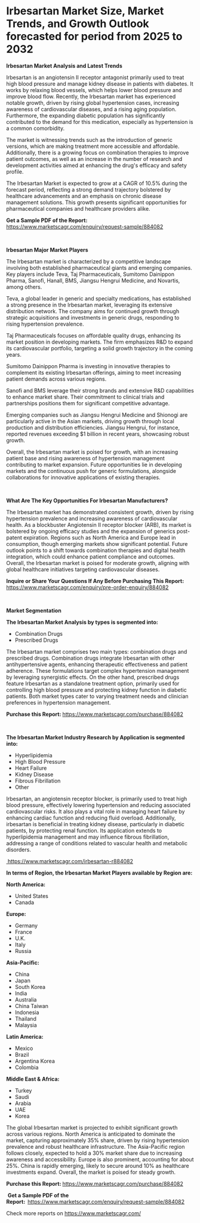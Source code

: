 <p><h1>Irbesartan Market Size, Market Trends, and Growth Outlook forecasted for period from 2025 to 2032</h1></p><p><strong>Irbesartan Market Analysis and Latest Trends</strong></p>
<p><p>Irbesartan is an angiotensin II receptor antagonist primarily used to treat high blood pressure and manage kidney disease in patients with diabetes. It works by relaxing blood vessels, which helps lower blood pressure and improve blood flow. Recently, the Irbesartan market has experienced notable growth, driven by rising global hypertension cases, increasing awareness of cardiovascular diseases, and a rising aging population. Furthermore, the expanding diabetic population has significantly contributed to the demand for this medication, especially as hypertension is a common comorbidity.</p><p>The market is witnessing trends such as the introduction of generic versions, which are making treatment more accessible and affordable. Additionally, there is a growing focus on combination therapies to improve patient outcomes, as well as an increase in the number of research and development activities aimed at enhancing the drug's efficacy and safety profile.</p><p>The Irbesartan Market is expected to grow at a CAGR of 10.5% during the forecast period, reflecting a strong demand trajectory bolstered by healthcare advancements and an emphasis on chronic disease management solutions. This growth presents significant opportunities for pharmaceutical companies and healthcare providers alike.</p></p>
<p><strong>Get a Sample PDF of the Report:&nbsp;</strong> <a href="https://www.marketscagr.com/enquiry/request-sample/884082?utm_campaign=3195&utm_medium=2&utm_source=Github&utm_content=ia&utm_term=08032025&utm_id=irbesartan">https://www.marketscagr.com/enquiry/request-sample/884082</a></p>
<p>&nbsp;</p>
<p><strong>Irbesartan Major Market Players</strong></p>
<p><p>The Irbesartan market is characterized by a competitive landscape involving both established pharmaceutical giants and emerging companies. Key players include Teva, Taj Pharmaceuticals, Sumitomo Dainippon Pharma, Sanofi, Hanall, BMS, Jiangsu Hengrui Medicine, and Novartis, among others.</p><p>Teva, a global leader in generic and specialty medications, has established a strong presence in the Irbesartan market, leveraging its extensive distribution network. The company aims for continued growth through strategic acquisitions and investments in generic drugs, responding to rising hypertension prevalence.</p><p>Taj Pharmaceuticals focuses on affordable quality drugs, enhancing its market position in developing markets. The firm emphasizes R&D to expand its cardiovascular portfolio, targeting a solid growth trajectory in the coming years.</p><p>Sumitomo Dainippon Pharma is investing in innovative therapies to complement its existing Irbesartan offerings, aiming to meet increasing patient demands across various regions.</p><p>Sanofi and BMS leverage their strong brands and extensive R&D capabilities to enhance market share. Their commitment to clinical trials and partnerships positions them for significant competitive advantage.</p><p>Emerging companies such as Jiangsu Hengrui Medicine and Shionogi are particularly active in the Asian markets, driving growth through local production and distribution efficiencies. Jiangsu Hengrui, for instance, reported revenues exceeding $1 billion in recent years, showcasing robust growth.</p><p>Overall, the Irbesartan market is poised for growth, with an increasing patient base and rising awareness of hypertension management contributing to market expansion. Future opportunities lie in developing markets and the continuous push for generic formulations, alongside collaborations for innovative applications of existing therapies.</p></p>
<p>&nbsp;</p>
<p><strong>What Are The Key Opportunities For Irbesartan Manufacturers?</strong></p>
<p><p>The Irbesartan market has demonstrated consistent growth, driven by rising hypertension prevalence and increasing awareness of cardiovascular health. As a blockbuster Angiotensin II receptor blocker (ARB), its market is bolstered by ongoing efficacy studies and the expansion of generics post-patent expiration. Regions such as North America and Europe lead in consumption, though emerging markets show significant potential. Future outlook points to a shift towards combination therapies and digital health integration, which could enhance patient compliance and outcomes. Overall, the Irbesartan market is poised for moderate growth, aligning with global healthcare initiatives targeting cardiovascular diseases.</p></p>
<p><strong>Inquire or Share Your Questions If Any Before Purchasing This Report:</strong> <a href="https://www.marketscagr.com/enquiry/pre-order-enquiry/884082?utm_campaign=3195&utm_medium=2&utm_source=Github&utm_content=ia&utm_term=08032025&utm_id=irbesartan">https://www.marketscagr.com/enquiry/pre-order-enquiry/884082</a></p>
<p>&nbsp;</p>
<p><strong>Market Segmentation</strong></p>
<p><strong>The Irbesartan Market Analysis by types is segmented into:</strong></p>
<p><ul><li>Combination Drugs</li><li>Prescribed Drugs</li></ul></p>
<p><p>The Irbesartan market comprises two main types: combination drugs and prescribed drugs. Combination drugs integrate Irbesartan with other antihypertensive agents, enhancing therapeutic effectiveness and patient adherence. These formulations target complex hypertension management by leveraging synergistic effects. On the other hand, prescribed drugs feature Irbesartan as a standalone treatment option, primarily used for controlling high blood pressure and protecting kidney function in diabetic patients. Both market types cater to varying treatment needs and clinician preferences in hypertension management.</p></p>
<p><strong>Purchase this Report:&nbsp;</strong><a href="https://www.marketscagr.com/purchase/884082?utm_campaign=3195&utm_medium=2&utm_source=Github&utm_content=ia&utm_term=08032025&utm_id=irbesartan">https://www.marketscagr.com/purchase/884082</a></p>
<p>&nbsp;</p>
<p><strong>The Irbesartan Market Industry Research by Application is segmented into:</strong></p>
<p><ul><li>Hyperlipidemia</li><li>High Blood Pressure</li><li>Heart Failure</li><li>Kidney Disease</li><li>Fibrous Fibrillation</li><li>Other</li></ul></p>
<p><p>Irbesartan, an angiotensin receptor blocker, is primarily used to treat high blood pressure, effectively lowering hypertension and reducing associated cardiovascular risks. It also plays a vital role in managing heart failure by enhancing cardiac function and reducing fluid overload. Additionally, irbesartan is beneficial in treating kidney disease, particularly in diabetic patients, by protecting renal function. Its application extends to hyperlipidemia management and may influence fibrous fibrillation, addressing a range of conditions related to vascular health and metabolic disorders.</p></p>
<p><a href="https://www.marketscagr.com/irbesartan-r884082?utm_campaign=3195&utm_medium=2&utm_source=Github&utm_content=ia&utm_term=08032025&utm_id=irbesartan">&nbsp;https://www.marketscagr.com/irbesartan-r884082</a></p>
<p><strong>In terms of Region, the Irbesartan Market Players available by Region are:</strong></p>
<p>
    <p> <strong> North America: </strong>
        <ul>
            <li>United States</li>
            <li>Canada</li>
        </ul>
        </p> 
    <p> <strong> Europe: </strong>
        <ul>
            <li>Germany</li>
            <li>France</li>
            <li>U.K.</li>
            <li>Italy</li>
            <li>Russia</li>
        </ul>
        </p> 
    <p> <strong> Asia-Pacific: </strong>
        <ul>
            <li>China</li>
            <li>Japan</li>
            <li>South Korea</li>
            <li>India</li>
            <li>Australia</li>
            <li>China Taiwan</li>
            <li>Indonesia</li>
            <li>Thailand</li>
            <li>Malaysia</li>
        </ul>
        </p> 
    <p> <strong> Latin America: </strong>
        <ul>
            <li>Mexico</li>
            <li>Brazil</li>
            <li>Argentina Korea</li>
            <li>Colombia</li>
        </ul>
        </p> 
    <p> <strong> Middle East & Africa: </strong>
        <ul>
            <li>Turkey</li>
            <li>Saudi</li>
            <li>Arabia</li>
            <li>UAE</li>
            <li>Korea</li>
        </ul>
    </p>
    </p>
<p><p>The global Irbesartan market is projected to exhibit significant growth across various regions. North America is anticipated to dominate the market, capturing approximately 35% share, driven by rising hypertension prevalence and robust healthcare infrastructure. The Asia-Pacific region follows closely, expected to hold a 30% market share due to increasing awareness and accessibility. Europe is also prominent, accounting for about 25%. China is rapidly emerging, likely to secure around 10% as healthcare investments expand. Overall, the market is poised for steady growth.</p></p>
<p><strong>Purchase this Report: </strong><a href="https://www.marketscagr.com/purchase/884082?utm_campaign=3195&utm_medium=2&utm_source=Github&utm_content=ia&utm_term=08032025&utm_id=irbesartan">https://www.marketscagr.com/purchase/884082</a></p>
<p>&nbsp;<strong>Get a Sample PDF of the Report:&nbsp;&nbsp;</strong><a href="https://www.marketscagr.com/enquiry/request-sample/884082?utm_campaign=3195&utm_medium=2&utm_source=Github&utm_content=ia&utm_term=08032025&utm_id=irbesartan">https://www.marketscagr.com/enquiry/request-sample/884082</a></p>
<p><strong></strong></p>
<p>Check more reports on <a href="https://www.marketscagr.com/?utm_campaign=3195&utm_medium=2&utm_source=Github&utm_content=ia&utm_term=08032025&utm_id=irbesartan">https://www.marketscagr.com/</a></p>